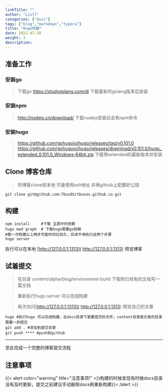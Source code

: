 ```yaml
---
linkTitle: ""
author: "Liulf"
categories: ["docs"]
tags: ["blog","markdown","typora"] 
title: "Hugo构建"
date: 2022-07-20
weight: 3
description:
---
```

## 准备工作

### 安装go
> 下载go https://studygolang.com/dl
> 下载最新的golang版本后安装
### 安装npm
> http://nodejs.cn/download/
> 下载nodejs安装后会有npm命令
### 安装hugo

>https://github.com/gohugoio/hugo/releases/tag/v0.101.0
https://github.com/gohugoio/hugo/releases/download/v0.101.0/hugo_extended_0.101.0_Windows-64bit.zip
> 下载带extended的最新版本并安装
## Clone 博客仓库
> 将博客clone到本地
> 尽量使用ssh地址
> 并再github上配置好公钥
```shell
git clone git@github.com:TbusOS/tbusos.github.io.git
```
## 构建
```shell
npm install 	#下载 主题中的依赖
hugo mod graph 	# 下载hugo需要go依赖
#第一次构建以上两步可能时间比较久，后续不用执行这两个步骤
hugo server 
```
执行可以在本地 [http://127.0.0.1:1313]( http://127.0.0.1:1313) 预览博客

## 试着提交

> 在目录 content/alpha/blog/environment-build 下按照已经有的文档写一篇文档

> 重新执行hugo server 可以完成构建

> 再次访问[http://127.0.0.1:1313]( http://127.0.0.1:1313) 预览自己的文章

``` shell
hugo #执行hugo 可以完成构建，在docs目录下是要提交的文件，content目录是文章的目录需要一并提交
git add . #添加到提交目录
git push **** #push到github
```



---

至此完成一个完整的博客提交流程

## 注意事项
{{< alert color="warning" title="注意事项!" >}}构建的时候发现有时候docs目录没有及时更新，提交之前建议手动删除docs再重新构建{{< /alert >}}


